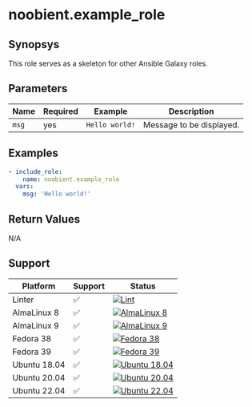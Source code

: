 # noobient.example_role

## Synopsys

This role serves as a skeleton for other Ansible Galaxy roles.

## Parameters

| Name | Required | Example | Description |
|---|---|---|---|
| `msg` | yes | `Hello world!` | Message to be displayed. |

## Examples

```yml
- include_role:
    name: noobient.example_role
  vars:
    msg: 'Hello world!'
```

## Return Values

N/A

## Support

| Platform | Support | Status |
|---|---|---|
| Linter | ✅ | [![Lint](https://github.com/noobient/ansible-galaxy-example_role/actions/workflows/lint.yml/badge.svg)](https://github.com/noobient/ansible-galaxy-example_role/actions/workflows/lint.yml) |
| AlmaLinux 8 | ✅ | [![AlmaLinux 8](https://github.com/noobient/ansible-galaxy-example_role/actions/workflows/almalinux-8.yml/badge.svg)](https://github.com/noobient/ansible-galaxy-example_role/actions/workflows/almalinux-8.yml) |
| AlmaLinux 9 | ✅ | [![AlmaLinux 9](https://github.com/noobient/ansible-galaxy-example_role/actions/workflows/almalinux-9.yml/badge.svg)](https://github.com/noobient/ansible-galaxy-example_role/actions/workflows/almalinux-9.yml) |
| Fedora 38 | ✅ | [![Fedora 38](https://github.com/noobient/ansible-galaxy-example_role/actions/workflows/fedora-38.yml/badge.svg)](https://github.com/noobient/ansible-galaxy-example_role/actions/workflows/fedora-38.yml) |
| Fedora 39 | ✅ | [![Fedora 39](https://github.com/noobient/ansible-galaxy-example_role/actions/workflows/fedora-39.yml/badge.svg)](https://github.com/noobient/ansible-galaxy-example_role/actions/workflows/fedora-39.yml) |
| Ubuntu 18.04 | ✅ | [![Ubuntu 18.04](https://github.com/noobient/ansible-galaxy-example_role/actions/workflows/ubuntu-18.04.yml/badge.svg)](https://github.com/noobient/ansible-galaxy-example_role/actions/workflows/ubuntu-18.04.yml) |
| Ubuntu 20.04 | ✅ | [![Ubuntu 20.04](https://github.com/noobient/ansible-galaxy-example_role/actions/workflows/ubuntu-20.04.yml/badge.svg)](https://github.com/noobient/ansible-galaxy-example_role/actions/workflows/ubuntu-20.04.yml) |
| Ubuntu 22.04 | ✅ | [![Ubuntu 22.04](https://github.com/noobient/ansible-galaxy-example_role/actions/workflows/ubuntu-22.04.yml/badge.svg)](https://github.com/noobient/ansible-galaxy-example_role/actions/workflows/ubuntu-22.04.yml) |
